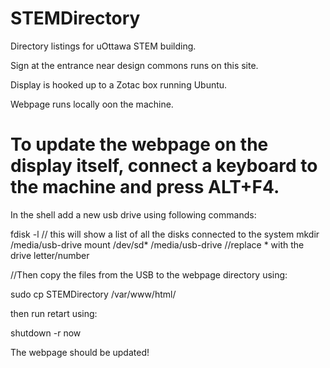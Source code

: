 # STEMDirectory
Directory listings for uOttawa STEM building.

Sign at the entrance near design commons runs on this site. 

Display is hooked up to a Zotac box running Ubuntu.

Webpage runs locally oon the machine. 

# To update the webpage on the display itself, connect a keyboard to the machine and press ALT+F4. 

In the shell add a new usb drive using following commands:

  fdisk -l 
  // this will show a list of all the disks connected to the system
  mkdir  /media/usb-drive 
  mount /dev/sd* /media/usb-drive //replace * with the drive letter/number

//Then copy the files from the USB to the webpage directory using:

  sudo cp STEMDirectory /var/www/html/ 

then run retart using:

  shutdown -r now

The webpage should be updated! 

  
